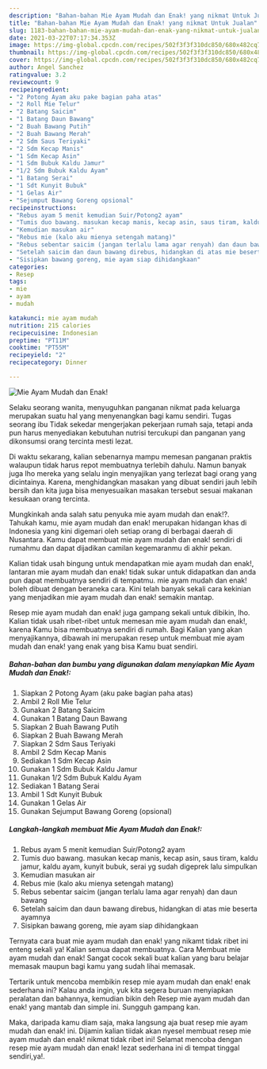 ```yaml
---
description: "Bahan-bahan Mie Ayam Mudah dan Enak! yang nikmat Untuk Jualan"
title: "Bahan-bahan Mie Ayam Mudah dan Enak! yang nikmat Untuk Jualan"
slug: 1183-bahan-bahan-mie-ayam-mudah-dan-enak-yang-nikmat-untuk-jualan
date: 2021-03-22T07:17:34.353Z
image: https://img-global.cpcdn.com/recipes/502f3f3f310dc850/680x482cq70/mie-ayam-mudah-dan-enak-foto-resep-utama.jpg
thumbnail: https://img-global.cpcdn.com/recipes/502f3f3f310dc850/680x482cq70/mie-ayam-mudah-dan-enak-foto-resep-utama.jpg
cover: https://img-global.cpcdn.com/recipes/502f3f3f310dc850/680x482cq70/mie-ayam-mudah-dan-enak-foto-resep-utama.jpg
author: Angel Sanchez
ratingvalue: 3.2
reviewcount: 9
recipeingredient:
- "2 Potong Ayam aku pake bagian paha atas"
- "2 Roll Mie Telur"
- "2 Batang Saicim"
- "1 Batang Daun Bawang"
- "2 Buah Bawang Putih"
- "2 Buah Bawang Merah"
- "2 Sdm Saus Teriyaki"
- "2 Sdm Kecap Manis"
- "1 Sdm Kecap Asin"
- "1 Sdm Bubuk Kaldu Jamur"
- "1/2 Sdm Bubuk Kaldu Ayam"
- "1 Batang Serai"
- "1 Sdt Kunyit Bubuk"
- "1 Gelas Air"
- "Sejumput Bawang Goreng opsional"
recipeinstructions:
- "Rebus ayam 5 menit kemudian Suir/Potong2 ayam"
- "Tumis duo bawang. masukan kecap manis, kecap asin, saus tiram, kaldu jamur, kaldu ayam, kunyit bubuk, serai yg sudah digeprek lalu simpulkan"
- "Kemudian masukan air"
- "Rebus mie (kalo aku mienya setengah matang)"
- "Rebus sebentar saicim (jangan terlalu lama agar renyah) dan daun bawang"
- "Setelah saicim dan daun bawang direbus, hidangkan di atas mie beserta ayamnya"
- "Sisipkan bawang goreng, mie ayam siap dihidangkaan"
categories:
- Resep
tags:
- mie
- ayam
- mudah

katakunci: mie ayam mudah 
nutrition: 215 calories
recipecuisine: Indonesian
preptime: "PT11M"
cooktime: "PT55M"
recipeyield: "2"
recipecategory: Dinner

---
```



![Mie Ayam Mudah dan Enak!](https://img-global.cpcdn.com/recipes/502f3f3f310dc850/680x482cq70/mie-ayam-mudah-dan-enak-foto-resep-utama.jpg)

Selaku seorang wanita, menyuguhkan panganan nikmat pada keluarga merupakan suatu hal yang menyenangkan bagi kamu sendiri. Tugas seorang ibu Tidak sekedar mengerjakan pekerjaan rumah saja, tetapi anda pun harus menyediakan kebutuhan nutrisi tercukupi dan panganan yang dikonsumsi orang tercinta mesti lezat.

Di waktu  sekarang, kalian sebenarnya mampu memesan panganan praktis walaupun tidak harus repot membuatnya terlebih dahulu. Namun banyak juga lho mereka yang selalu ingin menyajikan yang terlezat bagi orang yang dicintainya. Karena, menghidangkan masakan yang dibuat sendiri jauh lebih bersih dan kita juga bisa menyesuaikan masakan tersebut sesuai makanan kesukaan orang tercinta. 



Mungkinkah anda salah satu penyuka mie ayam mudah dan enak!?. Tahukah kamu, mie ayam mudah dan enak! merupakan hidangan khas di Indonesia yang kini digemari oleh setiap orang di berbagai daerah di Nusantara. Kamu dapat membuat mie ayam mudah dan enak! sendiri di rumahmu dan dapat dijadikan camilan kegemaranmu di akhir pekan.

Kalian tidak usah bingung untuk mendapatkan mie ayam mudah dan enak!, lantaran mie ayam mudah dan enak! tidak sukar untuk didapatkan dan anda pun dapat membuatnya sendiri di tempatmu. mie ayam mudah dan enak! boleh dibuat dengan beraneka cara. Kini telah banyak sekali cara kekinian yang menjadikan mie ayam mudah dan enak! semakin mantap.

Resep mie ayam mudah dan enak! juga gampang sekali untuk dibikin, lho. Kalian tidak usah ribet-ribet untuk memesan mie ayam mudah dan enak!, karena Kamu bisa membuatnya sendiri di rumah. Bagi Kalian yang akan menyajikannya, dibawah ini merupakan resep untuk membuat mie ayam mudah dan enak! yang enak yang bisa Kamu buat sendiri.

<!--inarticleads1-->

##### Bahan-bahan dan bumbu yang digunakan dalam menyiapkan Mie Ayam Mudah dan Enak!:

1. Siapkan 2 Potong Ayam (aku pake bagian paha atas)
1. Ambil 2 Roll Mie Telur
1. Gunakan 2 Batang Saicim
1. Gunakan 1 Batang Daun Bawang
1. Siapkan 2 Buah Bawang Putih
1. Siapkan 2 Buah Bawang Merah
1. Siapkan 2 Sdm Saus Teriyaki
1. Ambil 2 Sdm Kecap Manis
1. Sediakan 1 Sdm Kecap Asin
1. Gunakan 1 Sdm Bubuk Kaldu Jamur
1. Gunakan 1/2 Sdm Bubuk Kaldu Ayam
1. Sediakan 1 Batang Serai
1. Ambil 1 Sdt Kunyit Bubuk
1. Gunakan 1 Gelas Air
1. Gunakan Sejumput Bawang Goreng (opsional)




<!--inarticleads2-->

##### Langkah-langkah membuat Mie Ayam Mudah dan Enak!:

1. Rebus ayam 5 menit kemudian Suir/Potong2 ayam
1. Tumis duo bawang. masukan kecap manis, kecap asin, saus tiram, kaldu jamur, kaldu ayam, kunyit bubuk, serai yg sudah digeprek lalu simpulkan
1. Kemudian masukan air
1. Rebus mie (kalo aku mienya setengah matang)
1. Rebus sebentar saicim (jangan terlalu lama agar renyah) dan daun bawang
1. Setelah saicim dan daun bawang direbus, hidangkan di atas mie beserta ayamnya
1. Sisipkan bawang goreng, mie ayam siap dihidangkaan




Ternyata cara buat mie ayam mudah dan enak! yang nikamt tidak ribet ini enteng sekali ya! Kalian semua dapat membuatnya. Cara Membuat mie ayam mudah dan enak! Sangat cocok sekali buat kalian yang baru belajar memasak maupun bagi kamu yang sudah lihai memasak.

Tertarik untuk mencoba membikin resep mie ayam mudah dan enak! enak sederhana ini? Kalau anda ingin, yuk kita segera buruan menyiapkan peralatan dan bahannya, kemudian bikin deh Resep mie ayam mudah dan enak! yang mantab dan simple ini. Sungguh gampang kan. 

Maka, daripada kamu diam saja, maka langsung aja buat resep mie ayam mudah dan enak! ini. Dijamin kalian tiidak akan nyesel membuat resep mie ayam mudah dan enak! nikmat tidak ribet ini! Selamat mencoba dengan resep mie ayam mudah dan enak! lezat sederhana ini di tempat tinggal sendiri,ya!.

